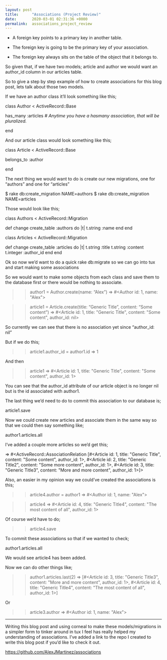 ```yaml
---
layout: post
title:      "Associations (Project Review)"
date:       2020-03-01 02:31:36 +0000
permalink:  associations_project_review
---
```





- A foreign key points to a primary key in another table.

- The foreign key is going to be the primary key of your association.

- The foreign key always sits on the table of the object that it belongs to.



So given that, if we have two models; article and author we would want an author_id column in our articles table.

So to give a step by step example of how to create associations for this blog post, lets talk about those two models.

If we have an author class it’ll look something like this;

class Author < ActiveRecord::Base

has_many :articles      *# Anytime you have a hasmany association, that will be pluralized.*

end

And our article class would look something like this;

class Article < ActiveRecord::Base

belongs_to :author

end

The next thing we would want to do is create our new migrations, one for “authors” and one for “articles”

$ rake db:create_migration NAME=authors
$ rake db:create_migration NAME=articles

Those would look like this;

class Authors < ActiveRecord::Migration

def change
	create_table :authors do |t|
		t.string :name
	end
end


class Articles < ActiveRecord::Migration

def change 
	create_table :articles do |t|
		t.string :title
		t.string :content
		t.integer :author_id
	end
end 

Ok so now we’d want to do a quick rake db:migrate so we can go into tux and start making some associations

So we would want to make some objects from each class and save them to the database first or there would be nothing to associate. 

>> author1 = Author.create(name: “Alex”)
 => #<Author id: 1, name: "Alex">

>> article1 = Article.create(title: “Generic Title”, content: “Some content”)
=> #<Article id: 1, title: "Generic Title", content: "Some content", author_id: nil>

So currently we can see that there is no association yet since “author_id: nil”

But if we do this;

>> article1.author_id = author1.id
=> 1

And then 

>> article1
=> #<Article id: 1, title: "Generic Title", content: "Some content", author_id: 1>

You can see that the author_id attribute of our article object is no longer nil but is the id associated with author1.

The last thing we’d need to do to commit this association to our database is;

article1.save

Now we could create new articles and associate them in the same way so that we could then say something like;

author1.articles.all 

I’ve added a couple more articles so we’d get this;

=> #<ActiveRecord::AssociationRelation [#<Article id: 1, title: "Generic Title", content: "Some content", author_id: 1>, #<Article id: 2, title: "Generic Title2", content: "Some more content", author_id: 1>, #<Article id: 3, title: "Generic Title3", content: "More and more content", author_id: 1>]>

Also, an easier in my opinion way we could’ve created the associations is this;

>> article4.author = author1
=> #<Author id: 1, name: "Alex">

>> article4
=> #<Article id: 4, title: "Generic Title4", content: "The most content of all", author_id: 1>

Of course we’d have to do;

>> article4.save

To commit these associations so that if we wanted to check;

author1.articles.all 

We would see article4 has been added.

Now we can do other things like;

>> author1.articles.last(2)
=> [#<Article id: 3, title: "Generic Title3", content: "More and more content", author_id: 1>, #<Article id: 4, title: "Generic Title4", content: "The most content of all", author_id: 1>]

Or 

>> article3.author
=> #<Author id: 1, name: "Alex">


___________________________________________________________________________________________________

Writing this blog post and using corneal to make these models/migrations in a simpler form to tinker around in tux I feel has really helped my understanding of associations. I’ve added a link to the repo I created to write this blog post if you’d like to check it out. 


https://github.com/AlexJMartinez/associations



















